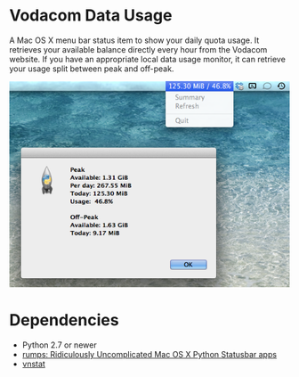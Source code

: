 Vodacom Data Usage
==================

A Mac OS X menu bar status item to show your daily quota usage. It retrieves your available balance directly every hour from the Vodacom website. If you have an appropriate local data usage monitor, it can retrieve your usage split between peak and off-peak.

![Screen shot of app](screen_shot.png "Screen shot of app")

# Dependencies
* Python 2.7 or newer
* [rumps: Ridiculously Uncomplicated Mac OS X Python Statusbar apps](https://github.com/jaredks/rumps)
* [vnstat](http://humdi.net/vnstat/)
